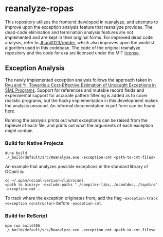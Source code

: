 # reanalyze-ropas

This repository utilizes the frontend developed in [reanalyze](https://github.com/rescript-association/reanalyze), and attempts to improve upon the exception analysis feature that reanalyze provides. The dead-code elimination and termination analysis features are not implemented and are kept in their original forms. For improved dead code analysis, refer to [Jhuni0123/redder](https://github.com/Jhuni0123/redder), which also improves upon the worklist algorithm used in this codebase. The code of the original reanalyze repository and the code for exa are licensed under the MIT [license](LICENSE).

## Exception Analysis
The newly implemented exception analysis follows the approach taken in [Ryu and Yi, Towards a Cost-Effective Estimation of Uncaught Exceptions in SML Programs](https://dl.acm.org/doi/10.5555/647166.717966). Support for references and mutable record fields and experimental support for accurate pattern filtering is added as to cover realistic programs, but the hacky implementation in this development makes the analysis unsound.
An informal documentation in pdf form can be found [here](TeX/main.pdf).

Running the analysis prints out what exceptions can be raised from the toplevel of each file, and prints out what the arguments of each exception might contain.

### Build for Native Projects

```shell
dune build
./_build/default/src/Reanalyze.exe -exception-cmt <path-to-cmt-files>
```
An example that analyzes possible exceptions in the standard library of OCaml is:

```shell
cd ~/.opam/<ocaml-version>/lib/ocaml
<path to binary> -exclude-paths "./compiler-libs,./ocamldoc,./topdirs" -exception-cmt .
```
To track where the exception originates from, add the flag `-exception-track <exception constructor>` before `-exception-cmt`.

### Build for ReScript

```shell
npm run build406
./_build/default/src/Reanalyze.exe -exception-cmt <path-to-cmt-files>
```
